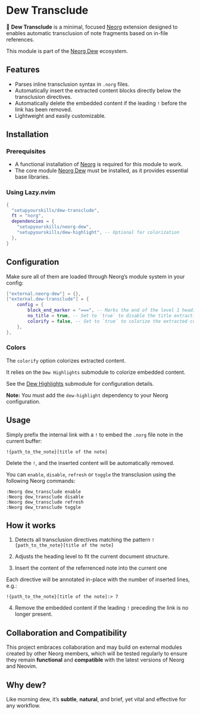 # Dew Transclude

🌿 **Dew Transclude** is a minimal, focused [Neorg](https://github.com/nvim-neorg/neorg) extension designed to enables automatic transclusion of note fragments based on in-file references.

This module is part of the [Neorg Dew](https://github.com/setupyourskills/neorg-dew) ecosystem.

## Features

- Parses inline transclusion syntax in `.norg` files.
- Automatically insert the extracted content blocks directly below the transclusion directives.
- Automatically delete the embedded content if the leading `!` before the link has been removed.
- Lightweight and easily customizable.

## Installation

### Prerequisites

- A functional installation of [Neorg](https://github.com/nvim-neorg/neorg) is required for this module to work.
- The core module [Neorg Dew](https://github.com/setupyourskills/neorg-dew) must be installed, as it provides essential base libraries.

### Using Lazy.nvim

```lua
{
  "setupyourskills/dew-transclude",
  ft = "norg",
  dependencies = {
    "setupyourskills/neorg-dew",
    "setupyourskills/dew-highlight", -- Optional for colorization
  },
}
```

## Configuration

Make sure all of them are loaded through Neorg’s module system in your config:

```lua
["external.neorg-dew"] = {},
["external.dew-transclude"] = {
    config = {
        block_end_marker = "===", -- Marks the end of the level 1 heading block for content extraction
        no_title = true, -- Set to `true` to disable the title extraction
        colorify = false, -- Set to `true` to colorize the extracted content see `colors`
    },
},
```

### Colors

The `colorify` option colorizes extracted content.

It relies on the `Dew Highlights` submodule to colorize embedded content.

See the [Dew Highlights](https://github.com/setupyourskills/dew-highlights) submodule for configuration details.

**Note:** You must add the `dew-highlight` dependency to your Neorg configuration.

## Usage

Simply prefix the internal link with a `!` to embed the `.norg` file note in the current buffer:

```
!{path_to_the_note}[title of the note]
```

Delete the `!`, and the inserted content will be automatically removed.

You can `enable`, `disable`, `refresh` or `toggle` the transclusion using the following Neorg commands:

```
:Neorg dew_transclude enable
:Neorg dew_transclude disable
:Neorg dew_transclude refresh
:Neorg dew_transclude toggle
```

## How it works

1. Detects all transclusion directives matching the pattern `!{path_to_the_note}[title of the note]`

2. Adjusts the heading level to fit the current document structure.

3. Insert the content of the referrenced note into the current one

Each directive will be annotated in-place with the number of inserted lines, e.g.:

```
!{path_to_the_note}[title of the note]:> 7
```

4. Remove the embedded content if the leading `!` preceding the link is no longer present.

## Collaboration and Compatibility

This project embraces collaboration and may build on external modules created by other Neorg members, which will be tested regularly to ensure they remain **functional** and **compatible** with the latest versions of Neorg and Neovim.  

## Why **dew**?

Like morning dew, it’s **subtle**, **natural**, and brief, yet vital and effective for any workflow.
